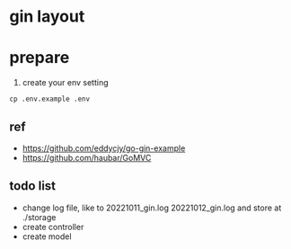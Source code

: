 # gin layout

# prepare
1. create your env setting
```
cp .env.example .env
```
## ref
- https://github.com/eddycjy/go-gin-example
- https://github.com/haubar/GoMVC

## todo list
- change log file, like to 20221011_gin.log 20221012_gin.log and store at ./storage
- create controller
- create model